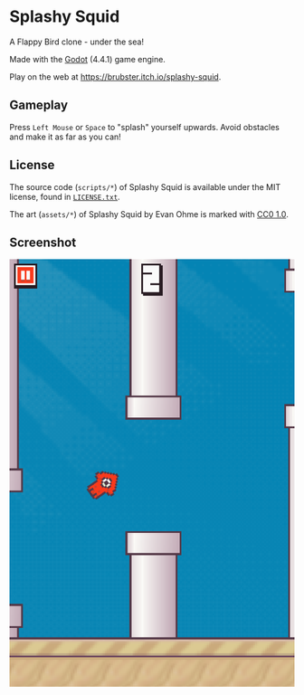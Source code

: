 # Splashy Squid

A Flappy Bird clone - under the sea!

Made with the [Godot](https://godotengine.org) (4.4.1) game engine. 

Play on the web at https://brubster.itch.io/splashy-squid.

## Gameplay

Press `Left Mouse` or `Space` to "splash" yourself upwards. Avoid obstacles and make it as far as you can!

## License

The source code (`scripts/*`) of Splashy Squid is available under the MIT license, found in [`LICENSE.txt`](https://github.com/brubster/splashy-squid/blob/main/LICENSE.txt).

 <p xmlns:cc="http://creativecommons.org/ns#" xmlns:dct="http://purl.org/dc/terms/">The art (<code>assets/*</code>) of Splashy Squid by Evan Ohme is marked with <a href="http://creativecommons.org/publicdomain/zero/1.0?ref=chooser-v1" target="_blank" rel="license noopener noreferrer" style="display:inline-block;">CC0 1.0</a>.</p> 

 ## Screenshot

![](https://github.com/brubster/splashy-squid/blob/main/assets/screenshot.png)
 
